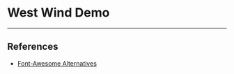 # West Wind Demo

----

## References

- [Font-Awesome Alternatives](https://lineicons.com/blog/font-awesome-alternatives/)

